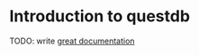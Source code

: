 # Introduction to questdb

TODO: write [great documentation](http://jacobian.org/writing/great-documentation/what-to-write/)
